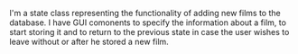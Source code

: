 I'm a state class representing the functionality of adding new films to the database. I have GUI comonents to specify the information about a film, to start storing it and to return to the previous state in case the user wishes to leave without or after he stored a new film.